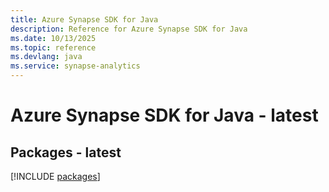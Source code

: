 ```yaml
---
title: Azure Synapse SDK for Java
description: Reference for Azure Synapse SDK for Java
ms.date: 10/13/2025
ms.topic: reference
ms.devlang: java
ms.service: synapse-analytics
---
```

# Azure Synapse SDK for Java - latest
## Packages - latest
[!INCLUDE [packages](synapse-index.md)]